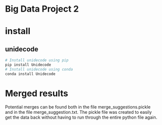 # Big Data Project 2

# install
## unidecode
```python
# Install unidecode using pip
pip install Unidecode  
# Install unidecode using conda
conda install Unidecode
```

# Merged results
Potential merges can be found both in the file merge_suggestions.pickle and in the file merge_suggestion.txt.
The pickle file was created to easily get the data back without having to run through the entire python file again.
